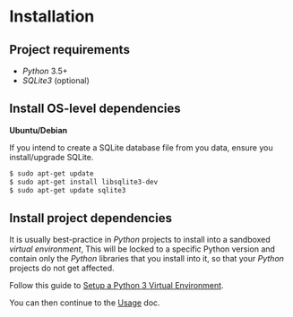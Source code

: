 # Installation

## Project requirements

- _Python_ 3.5+
- _SQLite3_ (optional)

## Install OS-level dependencies

**Ubuntu/Debian**

If you intend to create a SQLite database file from you data, ensure you install/upgrade SQLite.


```bash
$ sudo apt-get update
$ sudo apt-get install libsqlite3-dev
$ sudo apt-get update sqlite3
```

## Install project dependencies

It is usually best-practice in _Python_ projects to install into a sandboxed _virtual environment_, This will be locked to a specific Python version and contain only the _Python_ libraries that you install into it, so that your _Python_ projects do not get affected.

Follow this guide to [Setup a Python 3 Virtual Environment](https://gist.github.com/MichaelCurrin/3a4d14ba1763b4d6a1884f56a01412b7).

You can then continue to the [Usage](/docs/usage.md) doc.
